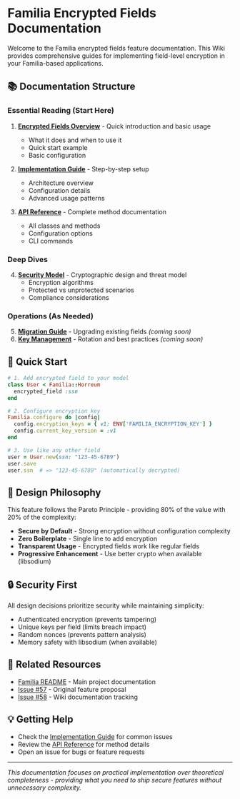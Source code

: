 # Familia Encrypted Fields Documentation

Welcome to the Familia encrypted fields feature documentation. This Wiki provides comprehensive guides for implementing field-level encryption in your Familia-based applications.

## 📚 Documentation Structure

### Essential Reading (Start Here)

1. **[Encrypted Fields Overview](Encrypted-Fields-Overview)** - Quick introduction and basic usage
   - What it does and when to use it
   - Quick start example
   - Basic configuration

2. **[Implementation Guide](Implementation-Guide)** - Step-by-step setup
   - Architecture overview
   - Configuration details
   - Advanced usage patterns

3. **[API Reference](API-Reference)** - Complete method documentation
   - All classes and methods
   - Configuration options
   - CLI commands

### Deep Dives

4. **[Security Model](Security-Model)** - Cryptographic design and threat model
   - Encryption algorithms
   - Protected vs unprotected scenarios
   - Compliance considerations

### Operations (As Needed)

5. **[Migration Guide](Migration-Guide)** - Upgrading existing fields _(coming soon)_
6. **[Key Management](Key-Management)** - Rotation and best practices _(coming soon)_

## 🚀 Quick Start

```ruby
# 1. Add encrypted field to your model
class User < Familia::Horreum
  encrypted_field :ssn
end

# 2. Configure encryption key
Familia.configure do |config|
  config.encryption_keys = { v1: ENV['FAMILIA_ENCRYPTION_KEY'] }
  config.current_key_version = :v1
end

# 3. Use like any other field
user = User.new(ssn: "123-45-6789")
user.save
user.ssn  # => "123-45-6789" (automatically decrypted)
```

## 🎯 Design Philosophy

This feature follows the Pareto Principle - providing 80% of the value with 20% of the complexity:

- **Secure by Default** - Strong encryption without configuration complexity
- **Zero Boilerplate** - Single line to add encryption
- **Transparent Usage** - Encrypted fields work like regular fields
- **Progressive Enhancement** - Use better crypto when available (libsodium)

## 🔒 Security First

All design decisions prioritize security while maintaining simplicity:

- Authenticated encryption (prevents tampering)
- Unique keys per field (limits breach impact)
- Random nonces (prevents pattern analysis)
- Memory safety with libsodium (when available)

## 📖 Related Resources

- [Familia README](https://github.com/delano/familia) - Main project documentation
- [Issue #57](https://github.com/delano/familia/issues/57) - Original feature proposal
- [Issue #58](https://github.com/delano/familia/issues/58) - Wiki documentation tracking

## 💡 Getting Help

- Check the [Implementation Guide](Implementation-Guide) for common issues
- Review the [API Reference](API-Reference) for method details
- Open an issue for bugs or feature requests

---

*This documentation focuses on practical implementation over theoretical completeness - providing what you need to ship secure features without unnecessary complexity.*
